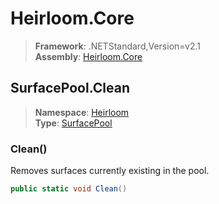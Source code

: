 # Heirloom.Core

> **Framework**: .NETStandard,Version=v2.1  
> **Assembly**: [Heirloom.Core][0]  

## SurfacePool.Clean

> **Namespace**: [Heirloom][0]  
> **Type**: [SurfacePool][1]  

### Clean()

Removes surfaces currently existing in the pool.

```cs
public static void Clean()
```

[0]: ../../../Heirloom.Core.md
[1]: ../SurfacePool.md
